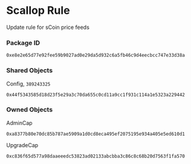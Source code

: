 # Scallop Rule
Update rule for sCoin price feeds

### Package ID
```
0xe8e2e65d77e92fee59b9027ad0e29da5d932c6a5fb46c9d4eecbcc747e33d38a
```

### Shared Objects
Config, `389243325`
```
0x44f5343585d18d23f5e29a3c70da655c0cd11a9cc1f931c114a1e5323a229442
```

### Owned Objects
AdminCap
```
0xa8377b80e70dc85b787ae5909a1d0cd8eca495ef2075195e934a405e5ed610d1
```
UpgradeCap
```
0xc836f65d577a98daaeeedc53823ad02133abcbba3c86c8c68b20d7563f1fa570
```
